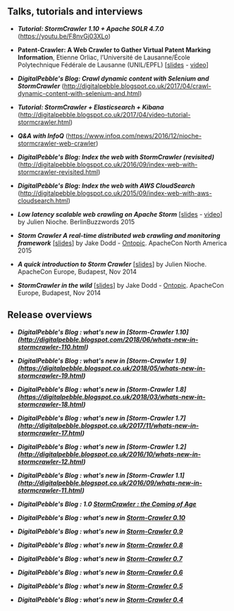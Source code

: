 ## Talks, tutorials and interviews

* _**Tutorial: StormCrawler 1.10 + Apache SOLR 4.7.0**_ (https://youtu.be/F8nvGj03XLo)

* **Patent-Crawler: A Web Crawler to Gather Virtual Patent Marking Information**, Etienne Orliac, l’Université de Lausanne/École Polytechnique Fédérale de Lausanne (UNIL/EPFL) \[[slides](http://www.hpcadvisorycouncil.com/events/2018/swiss-workshop/pdf/Weds11April/Orliac_PatentCrawler_Wed110418.pdf) - [video](https://youtu.be/2v6Y_3Q0vT0)\]

*  _**DigitalPebble's Blog: Crawl dynamic content with Selenium and StormCrawler**_ (http://digitalpebble.blogspot.co.uk/2017/04/crawl-dynamic-content-with-selenium-and.html)

* _**Tutorial: StormCrawler + Elasticsearch + Kibana**_ (http://digitalpebble.blogspot.co.uk/2017/04/video-tutorial-stormcrawler.html)

* _**Q&A with InfoQ**_ (https://www.infoq.com/news/2016/12/nioche-stormcrawler-web-crawler)

* _**DigitalPebble's Blog:  Index the web with StormCrawler (revisited)**_
(http://digitalpebble.blogspot.co.uk/2016/09/index-web-with-stormcrawler-revisited.html)

* _**DigitalPebble's Blog: Index the web with AWS CloudSearch**_ (http://digitalpebble.blogspot.co.uk/2015/09/index-web-with-aws-cloudsearch.html)

* _**Low latency scalable web crawling on Apache Storm**_  \[[slides](http://www.slideshare.net/digitalpebble/j-nioche-berlinbuzzwords20150601) - [video](https://t.co/A3bRKroDn3)\] by Julien Nioche. BerlinBuzzwords 2015

* _**Storm Crawler A real-time distributed web crawling and monitoring framework**_ \[[slides](http://www.slideshare.net/ontopic/storm-crawler-apacheconna2015)\] by Jake Dodd - [Ontopic](http://www.ontopic.io/). ApacheCon North America 2015

* _**A quick introduction to Storm Crawler**_ \[[slides](http://www.slideshare.net/digitalpebble/j-nioche-apacheconeu2014fastfeather)\] by Julien Nioche. ApacheCon Europe, Budapest, Nov 2014

* _**StormCrawler in the wild**_ \[[slides](http://www.slideshare.net/digitalpebble/storm-crawler-ontopic20141113)\] by Jake Dodd - [Ontopic](http://www.ontopic.io/). ApacheCon Europe, Budapest, Nov 2014 

## Release overviews

* _**DigitalPebble's Blog : what's new in [Storm-Crawler 1.10]
(http://digitalpebble.blogspot.com/2018/06/whats-new-in-stormcrawler-110.html)**_

* _**DigitalPebble's Blog : what's new in [Storm-Crawler 1.9]
(https://digitalpebble.blogspot.co.uk/2018/05/whats-new-in-stormcrawler-19.html)**_

* _**DigitalPebble's Blog : what's new in [Storm-Crawler 1.8]
(https://digitalpebble.blogspot.co.uk/2018/03/whats-new-in-stormcrawler-18.html)**_

* _**DigitalPebble's Blog : what's new in [Storm-Crawler 1.7]
(http://digitalpebble.blogspot.co.uk/2017/11/whats-new-in-stormcrawler-17.html)**_

* _**DigitalPebble's Blog : what's new in [Storm-Crawler 1.2]
(http://digitalpebble.blogspot.co.uk/2016/10/whats-new-in-stormcrawler-12.html)**_

* _**DigitalPebble's Blog : what's new in [Storm-Crawler 1.1]
(http://digitalpebble.blogspot.co.uk/2016/09/whats-new-in-stormcrawler-11.html)**_

* _**DigitalPebble's Blog : 1.0 [StormCrawler : the Coming of Age](http://digitalpebble.blogspot.co.uk/2016/07/stormcrawler-coming-of-age.html)**_ 

* _**DigitalPebble's Blog : what's new in [Storm-Crawler 0.10](http://digitalpebble.blogspot.co.uk/2016/06/whats-new-in-stormcrawler-010.html)**_ 

* _**DigitalPebble's Blog : what's new in [Storm-Crawler 0.9](http://digitalpebble.blogspot.co.uk/2016/03/whats-new-in-storm-crawler-09.html)**_ 

* _**DigitalPebble's Blog : what's new in [Storm-Crawler 0.8](http://digitalpebble.blogspot.co.uk/2016/01/whats-new-in-storm-crawler-08.html)**_ 

* _**DigitalPebble's Blog : what's new in [Storm-Crawler 0.7](http://digitalpebble.blogspot.co.uk/2015/11/whats-new-in-storm-crawler-07.html)**_ 

* _**DigitalPebble's Blog : what's new in [Storm-Crawler 0.6](http://digitalpebble.blogspot.co.uk/2015/09/whats-new-in-storm-crawler-06.html)**_

* _**DigitalPebble's Blog : what's new in [Storm-Crawler 0.5](http://digitalpebble.blogspot.co.uk/2015/06/whats-new-in-storm-crawler-05.html)**_ 

* _**DigitalPebble's Blog : what's new in [Storm-Crawler 0.4](http://digitalpebble.blogspot.co.uk/2015/01/whats-new-in-storm-crawler-04.html)**_ 